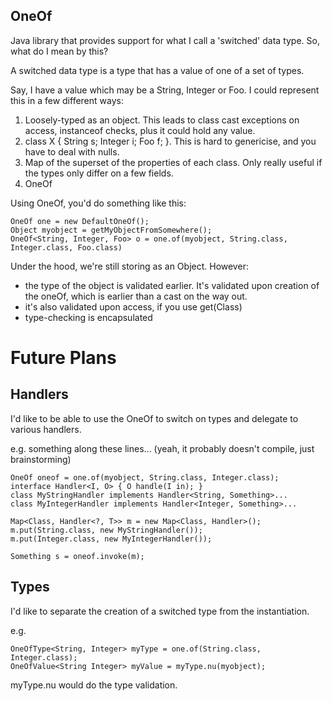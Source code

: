 OneOf
-----

Java library that provides support for what I call a 'switched' data type. So, what do I mean by this?

A switched data type is a type that has a value of one of a set of types.

Say, I have a value which may be a String, Integer or Foo. I could represent this in a few different ways:

1. Loosely-typed as an object. This leads to class cast exceptions on access, instanceof checks, plus it could hold any value.
2. class X { String s; Integer i; Foo f; }. This is hard to genericise, and you have to deal with nulls.
3. Map of the superset of the properties of each class. Only really useful if the types only differ on a few fields.
4. OneOf

Using OneOf, you'd do something like this:

    OneOf one = new DefaultOneOf();
    Object myobject = getMyObjectFromSomewhere();
    OneOf<String, Integer, Foo> o = one.of(myobject, String.class, Integer.class, Foo.class)

Under the hood, we're still storing as an Object. However:

- the type of the object is validated earlier. It's validated upon creation of the oneOf, which is earlier than a cast on the way out.
- it's also validated upon access, if you use get(Class)
- type-checking is encapsulated

Future Plans
============

Handlers
--------

I'd like to be able to use the OneOf to switch on types and delegate to various handlers.

e.g. something along these lines... (yeah, it probably doesn't compile, just brainstorming)

    OneOf oneof = one.of(myobject, String.class, Integer.class);
    interface Handler<I, O> { O handle(I in); }
    class MyStringHandler implements Handler<String, Something>...
    class MyIntegerHandler implements Handler<Integer, Something>...

    Map<Class, Handler<?, T>> m = new Map<Class, Handler>();
    m.put(String.class, new MyStringHandler());
    m.put(Integer.class, new MyIntegerHandler());  

    Something s = oneof.invoke(m);  

Types
-----

I'd like to separate the creation of a switched type from the instantiation.

e.g.

    OneOfType<String, Integer> myType = one.of(String.class, Integer.class);
    OneOfValue<String Integer> myValue = myType.nu(myobject);

myType.nu would do the type validation.